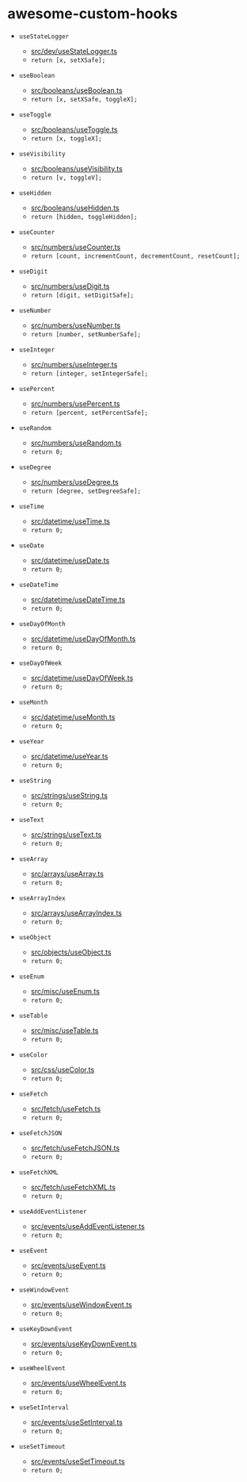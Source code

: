 
# awesome-custom-hooks
* `useStateLogger`

	- [src/dev/useStateLogger.ts](https://github.com/iaseth/awesome-custom-hooks/blob/master/src/dev/useStateLogger.ts)
	- `return [x, setXSafe];`
* `useBoolean`

	- [src/booleans/useBoolean.ts](https://github.com/iaseth/awesome-custom-hooks/blob/master/src/booleans/useBoolean.ts)
	- `return [x, setXSafe, toggleX];`
* `useToggle`

	- [src/booleans/useToggle.ts](https://github.com/iaseth/awesome-custom-hooks/blob/master/src/booleans/useToggle.ts)
	- `return [x, toggleX];`
* `useVisibility`

	- [src/booleans/useVisibility.ts](https://github.com/iaseth/awesome-custom-hooks/blob/master/src/booleans/useVisibility.ts)
	- `return [v, toggleV];`
* `useHidden`

	- [src/booleans/useHidden.ts](https://github.com/iaseth/awesome-custom-hooks/blob/master/src/booleans/useHidden.ts)
	- `return [hidden, toggleHidden];`
* `useCounter`

	- [src/numbers/useCounter.ts](https://github.com/iaseth/awesome-custom-hooks/blob/master/src/numbers/useCounter.ts)
	- `return [count, incrementCount, decrementCount, resetCount];`
* `useDigit`

	- [src/numbers/useDigit.ts](https://github.com/iaseth/awesome-custom-hooks/blob/master/src/numbers/useDigit.ts)
	- `return [digit, setDigitSafe];`
* `useNumber`

	- [src/numbers/useNumber.ts](https://github.com/iaseth/awesome-custom-hooks/blob/master/src/numbers/useNumber.ts)
	- `return [number, setNumberSafe];`
* `useInteger`

	- [src/numbers/useInteger.ts](https://github.com/iaseth/awesome-custom-hooks/blob/master/src/numbers/useInteger.ts)
	- `return [integer, setIntegerSafe];`
* `usePercent`

	- [src/numbers/usePercent.ts](https://github.com/iaseth/awesome-custom-hooks/blob/master/src/numbers/usePercent.ts)
	- `return [percent, setPercentSafe];`
* `useRandom`

	- [src/numbers/useRandom.ts](https://github.com/iaseth/awesome-custom-hooks/blob/master/src/numbers/useRandom.ts)
	- `return 0;`
* `useDegree`

	- [src/numbers/useDegree.ts](https://github.com/iaseth/awesome-custom-hooks/blob/master/src/numbers/useDegree.ts)
	- `return [degree, setDegreeSafe];`
* `useTime`

	- [src/datetime/useTime.ts](https://github.com/iaseth/awesome-custom-hooks/blob/master/src/datetime/useTime.ts)
	- `return 0;`
* `useDate`

	- [src/datetime/useDate.ts](https://github.com/iaseth/awesome-custom-hooks/blob/master/src/datetime/useDate.ts)
	- `return 0;`
* `useDateTime`

	- [src/datetime/useDateTime.ts](https://github.com/iaseth/awesome-custom-hooks/blob/master/src/datetime/useDateTime.ts)
	- `return 0;`
* `useDayOfMonth`

	- [src/datetime/useDayOfMonth.ts](https://github.com/iaseth/awesome-custom-hooks/blob/master/src/datetime/useDayOfMonth.ts)
	- `return 0;`
* `useDayOfWeek`

	- [src/datetime/useDayOfWeek.ts](https://github.com/iaseth/awesome-custom-hooks/blob/master/src/datetime/useDayOfWeek.ts)
	- `return 0;`
* `useMonth`

	- [src/datetime/useMonth.ts](https://github.com/iaseth/awesome-custom-hooks/blob/master/src/datetime/useMonth.ts)
	- `return 0;`
* `useYear`

	- [src/datetime/useYear.ts](https://github.com/iaseth/awesome-custom-hooks/blob/master/src/datetime/useYear.ts)
	- `return 0;`
* `useString`

	- [src/strings/useString.ts](https://github.com/iaseth/awesome-custom-hooks/blob/master/src/strings/useString.ts)
	- `return 0;`
* `useText`

	- [src/strings/useText.ts](https://github.com/iaseth/awesome-custom-hooks/blob/master/src/strings/useText.ts)
	- `return 0;`
* `useArray`

	- [src/arrays/useArray.ts](https://github.com/iaseth/awesome-custom-hooks/blob/master/src/arrays/useArray.ts)
	- `return 0;`
* `useArrayIndex`

	- [src/arrays/useArrayIndex.ts](https://github.com/iaseth/awesome-custom-hooks/blob/master/src/arrays/useArrayIndex.ts)
	- `return 0;`
* `useObject`

	- [src/objects/useObject.ts](https://github.com/iaseth/awesome-custom-hooks/blob/master/src/objects/useObject.ts)
	- `return 0;`
* `useEnum`

	- [src/misc/useEnum.ts](https://github.com/iaseth/awesome-custom-hooks/blob/master/src/misc/useEnum.ts)
	- `return 0;`
* `useTable`

	- [src/misc/useTable.ts](https://github.com/iaseth/awesome-custom-hooks/blob/master/src/misc/useTable.ts)
	- `return 0;`
* `useColor`

	- [src/css/useColor.ts](https://github.com/iaseth/awesome-custom-hooks/blob/master/src/css/useColor.ts)
	- `return 0;`
* `useFetch`

	- [src/fetch/useFetch.ts](https://github.com/iaseth/awesome-custom-hooks/blob/master/src/fetch/useFetch.ts)
	- `return 0;`
* `useFetchJSON`

	- [src/fetch/useFetchJSON.ts](https://github.com/iaseth/awesome-custom-hooks/blob/master/src/fetch/useFetchJSON.ts)
	- `return 0;`
* `useFetchXML`

	- [src/fetch/useFetchXML.ts](https://github.com/iaseth/awesome-custom-hooks/blob/master/src/fetch/useFetchXML.ts)
	- `return 0;`
* `useAddEventListener`

	- [src/events/useAddEventListener.ts](https://github.com/iaseth/awesome-custom-hooks/blob/master/src/events/useAddEventListener.ts)
	- `return 0;`
* `useEvent`

	- [src/events/useEvent.ts](https://github.com/iaseth/awesome-custom-hooks/blob/master/src/events/useEvent.ts)
	- `return 0;`
* `useWindowEvent`

	- [src/events/useWindowEvent.ts](https://github.com/iaseth/awesome-custom-hooks/blob/master/src/events/useWindowEvent.ts)
	- `return 0;`
* `useKeyDownEvent`

	- [src/events/useKeyDownEvent.ts](https://github.com/iaseth/awesome-custom-hooks/blob/master/src/events/useKeyDownEvent.ts)
	- `return 0;`
* `useWheelEvent`

	- [src/events/useWheelEvent.ts](https://github.com/iaseth/awesome-custom-hooks/blob/master/src/events/useWheelEvent.ts)
	- `return 0;`
* `useSetInterval`

	- [src/events/useSetInterval.ts](https://github.com/iaseth/awesome-custom-hooks/blob/master/src/events/useSetInterval.ts)
	- `return 0;`
* `useSetTimeout`

	- [src/events/useSetTimeout.ts](https://github.com/iaseth/awesome-custom-hooks/blob/master/src/events/useSetTimeout.ts)
	- `return 0;`



